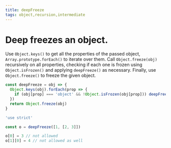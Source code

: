 ```yaml
---
title: deepFreeze
tags: object,recursion,intermediate
---
```


# Deep freezes an object.

Use `Object.keys()` to get all the properties of the passed object, `Array.prototype.forEach()` to iterate over them.
Call `Object.freeze(obj)` recursively on all properties, checking if each one is frozen using `Object.isFrozen()` and applying `deepFreeze()` as necessary.
Finally, use `Object.freeze()` to freeze the given object.

```js
const deepFreeze = obj => {
  Object.keys(obj).forEach(prop => {
    if (obj[prop] === 'object' && !Object.isFrozen(obj[prop])) deepFreeze(v[prop])
  })
  return Object.freeze(obj)
}
```

```js
'use strict'

const o = deepFreeze([1, [2, 3]])

o[0] = 3 // not allowed
o[1][0] = 4 // not allowed as well
```
